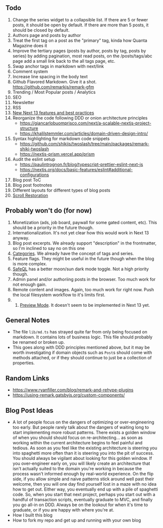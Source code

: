 ## Todo

1. Change the series widget to a collapsible list. If there are 5 or fewer posts, it should be open by default. If there are more than 5 posts, it should be closed by default.
1. Authors page and posts by author
1. Treat the first tag on a post as the "primary" tag, kinda how Quanta Magazine does it
1. Improve the tertiary pages (posts by author, posts by tag, posts by series) by adding pagination, most read posts, on the /posts/tags/abc page add a small link back to the all tags page, etc.
1. Swap anchor tags in markdown with next/link
1. Comment system
1. Increase line spacing in the body text
1. Github Flavored Markdown. Give it a shot. https://github.com/remarkjs/remark-gfm
1. Trending / Most Popular posts / Analytics
1. SEO
1. Newsletter
1. RSS
1. [New Next 13 features and best practices](https://beta.nextjs.org/docs/getting-started)
1. Reorganize the code following DDD or onion architecture principles
   - https://giancarlobuomprisco.com/next/a-scalable-nextjs-project-structure
   - https://khalilstemmler.com/articles/domain-driven-design-intro/
1. Syntax highlighting for markdown code snippets
   - https://github.com/shikijs/twoslash/tree/main/packages/remark-shiki-twoslash
   - https://nextjs-prism.vercel.app/prism
1. Audit the eslint setup
   - https://paulintrognon.fr/blog/typescript-prettier-eslint-next-js
   - https://nextjs.org/docs/basic-features/eslint#additional-configurations
1. Blog post ToC
1. Blog post footnotes
1. Different layouts for different types of blog posts
1. [Scroll Restoration](https://mmazzarolo.com/blog/2021-04-10-nextjs-scroll-restoration/)

## Probably won't do (for now)

1. Monetization (ads, job board, paywall for some gated content, etc). This should be a priority in the future though.
1. Internationalization. It's not yet clear how this would work in Next 13 anyway.
1. Blog post excerpts. We already support "description" in the frontmatter, so I'm inclined to say no on this one
1. [Categories](https://jekyllrb.com/docs/posts/#categories). We already have the concept of tags and series.
1. Feature flags. They might be useful in the future though when the blog is more complex.
1. [SafeQL](https://safeql.dev/) has a better moon/sun dark mode toggle. Not a high priority though.
1. Admin panel and/or authoriing posts in the browser. Too much work for not enough gain.
1. Remote content and images. Again, too much work for right now. Push the local filesystem workflow to it's limits first.
1. 1. [Preview Mode](https://nextjs.org/docs/advanced-features/preview-mode). It doesn't seem to be implemented in Next 13 yet.

## General Notes

- The file `lib/md.ts` has strayed quite far from only being focused on markdown. It contains lots of business logic. This file should probably be renamed or broken up.
- This goes along with DDD principles mentioned above, but it may be worth investigating if domain objects such as `Post`s should come with methods attached, or if they should continue to just be a collection of properties.

## Random Links

- https://www.ryanfiller.com/blog/remark-and-rehype-plugins
- https://using-remark.gatsbyjs.org/custom-components/

## Blog Post Ideas

- A lot of people focus on the dangers of optimizing or over-engineering too early. But people rarely talk about the dangers of waiting long to start implementing more robust patterns. There exists a golden window of when you should should focus on re-architecting... as soon as working within the current architecture begins to feel painful and tedious. As soon as you feel like the existing architecture is steering you into spaghetti more often than it is steering you into the pit of success. You should always be vigilant about looking for this golden window. If you over-engineer early on, you will likely create an architecture that isn't actually suited to the domain you're working in because the process wasn't informed enough by real-world experience. On the flip side, if you allow simple and naive patterns stick around well past their welcome, then you will one day find yourself lost in a maze with no idea how to get out. Either way, you eventually end up with a pile of spaghetti code. So, when you start that next project, perhaps you start out with a handful of transaction scripts, eventually graduate to MVC, and finally you go all-in on DDD. Always be on the lookout for when it's time to graduate, or if you are happy with where you're at.
- How I built this blog
- How to fork my repo and get up and running with your own blog
